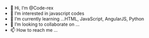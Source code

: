 - 👋 Hi, I’m @Code-rex
- 👀 I’m interested in javascript codes
- 🌱 I’m currently learning ...HTML, JavaScript, AngularJS, Python
- 💞️ I’m looking to collaborate on ...
- 📫 How to reach me ...

<!---
Code-rex/Code-rex is a ✨ special ✨ repository because its `README.md` (this file) appears on your GitHub profile.
You can click the Preview link to take a look at your changes.
--->
